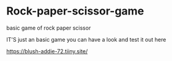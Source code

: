 # Rock-paper-scissor-game
basic game of rock paper scissor

IT'S just an basic game 
you can have a look and test it out here

https://blush-addie-72.tiiny.site/
